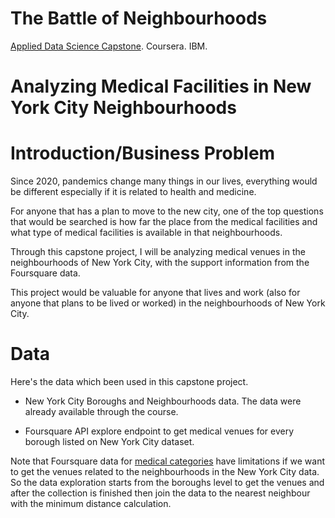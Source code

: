 # The Battle of Neighbourhoods

[Applied Data Science Capstone](https://www.coursera.org/learn/applied-data-science-capstone/). Coursera. IBM.

# Analyzing Medical Facilities in New York City Neighbourhoods

# Introduction/Business Problem

Since 2020, pandemics change many things in our lives, everything would be different especially if it is related to health and medicine.

For anyone that has a plan to move to the new city, one of the top questions that would be searched is how far the place from the medical facilities and what type of medical facilities is available in that neighbourhoods.

Through this capstone project, I will be analyzing medical venues in the neighbourhoods of New York City, with the support information from the Foursquare data.

This project would be valuable for anyone that lives and work (also for anyone that plans to be lived or worked) in the neighbourhoods of New York City.

# Data

Here's the data which been used in this capstone project.

*   New York City Boroughs and Neighbourhoods data. The data were already available through the course.

*   Foursquare API explore endpoint to get medical venues for every borough listed on New York City dataset.

Note that Foursquare data for [medical categories](https://developer.foursquare.com/docs/build-with-foursquare/categories/) have limitations if we want to get the venues related to the neighbourhoods in the New York City data. So the data exploration starts from the boroughs level to get the venues and after the collection is finished then join the data to the nearest neighbour with the minimum distance calculation.


